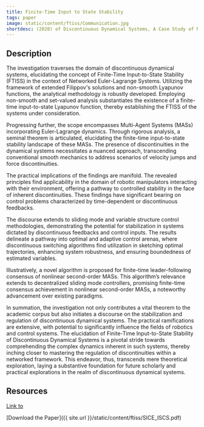 ```yaml
---
title: Finite-Time Input to State Stability
tags: paper
image: static/content/ftiss/Communication.jpg
shortdesc: (2020) of Discontinuous Dynamical Systems, A Case Study of Networked Euler-Lagrange Systems
---
```


<div class="justify-text">

## Description

The investigation traverses the domain of discontinuous dynamical systems, elucidating the concept of Finite-Time Input-to-State Stability (FTISS) in the context of Networked Euler-Lagrange Systems. Utilizing the framework of extended Filippov's solutions and non-smooth Lyapunov functions, the analytical methodology is robustly developed. Employing non-smooth and set-valued analysis substantiates the existence of a finite-time input-to-state Lyapunov function, thereby establishing the FTISS of the systems under consideration.

Progressing further, the scope encompasses Multi-Agent Systems (MASs) incorporating Euler-Lagrange dynamics. Through rigorous analysis, a seminal theorem is articulated, elucidating the finite-time input-to-state stability landscape of these MASs. The presence of discontinuities in the dynamical systems necessitates a nuanced approach, transcending conventional smooth mechanics to address scenarios of velocity jumps and force discontinuities.

The practical implications of the findings are manifold. The revealed principles find applicability in the domain of robotic manipulators interacting with their environment, offering a pathway to controlled stability in the face of inherent discontinuities. These findings have significant bearing on control problems characterized by time-dependent or discontinuous feedbacks.

The discourse extends to sliding mode and variable structure control methodologies, demonstrating the potential for stabilization in systems dictated by discontinuous feedbacks and control inputs. The results delineate a pathway into optimal and adaptive control arenas, where discontinuous switching algorithms find utilization in sketching optimal trajectories, enhancing system robustness, and ensuring boundedness of estimated variables.

Illustratively, a novel algorithm is proposed for finite-time leader-following consensus of nonlinear second-order MASs. This algorithm’s relevance extends to decentralized sliding mode controllers, promising finite-time consensus achievement in nonlinear second-order MASs, a noteworthy advancement over existing paradigms.

In summation, the investigation not only contributes a vital theorem to the academic corpus but also initiates a discourse on the stabilization and regulation of discontinuous dynamical systems. The practical ramifications are extensive, with potential to significantly influence the fields of robotics and control systems. The elucidation of Finite-Time Input-to-State Stability of Discontinuous Dynamical Systems is a pivotal stride towards comprehending the complex dynamics inherent in such systems, thereby inching closer to mastering the regulation of discontinuities within a networked framework. This endeavor, thus, transcends mere theoretical exploration, laying a substantive foundation for future scholarly and practical explorations in the realm of discontinuous dynamical systems.
<div>


## Resources

<a class="ieee-logo" href="https://ieeexplore.ieee.org/abstract/document/9083577">Link to</a>

[Download the Paper]({{ site.url }}/static/content/ftiss/SICE_ISCS.pdf)


